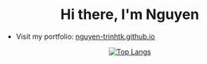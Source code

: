 <h1 align="center">Hi there, I'm Nguyen</h1>

- Visit my portfolio: [nguyen-trinhtk.github.io](https://nguyen-trinhtk.github.io/)

<div align="center">

  <a href="https://github.com/anuraghazra/github-readme-stats">
    <img src="https://github-readme-stats.vercel.app/api/top-langs/?username=nguyen-trinhtk&layout=pie&langs_count=10&size_weight=0.25&count_weight=1" alt="Top Langs">
  </a>
</div>
